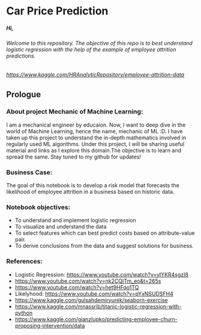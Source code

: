# Car Price Prediction

##### Hi, 
###### Welcome to this repository. The objective of this repo is to best understand logistic regression with the help of the example of employee attrition predictions.  
###### https://www.kaggle.com/HRAnalyticRepository/employee-attrition-data

## Prologue


### About project Mechanic of Machine Learning:
I am a mechanical engineer by educaion. Now, I want to deep dive in the world of Machine Learning, hence the name, mechanic of ML :D. I have taken up this project to understand the in-depth mathematics involved in regularly used ML algorithms. Under this project, I will be sharing useful material and links as I explore this domain.The objective is to learn and spread the same. Stay tuned to my github for updates!

### Business Case: 
The goal of this notebook is to develop a risk model that forecasts the likelihood of employee attrition in a business based on historic data. 
### Notebook objectives:

* To understand and implement logistic regression 
* To visualize and understand the data
* To select features which can best predict costs based on attribute-value pair. 
* To derive conclusions from the data and suggest solutions for business.

### References:
* Logistic Regression: https://www.youtube.com/watch?v=yIYKR4sgzI8
* https://www.youtube.com/watch?v=nk2CQITm_eo&t=265s
* https://www.youtube.com/watch?v=het9HFqo1TQ
* Likelyhood: https://www.youtube.com/watch?v=pYxNSUDSFH4
* https://www.kaggle.com/gulsahdemiryurek/seaborn-exercise
* https://www.kaggle.com/mnassrib/titanic-logistic-regression-with-python
* https://www.kaggle.com/gianzlupko/predicting-employee-churn-proposing-intervention/data
